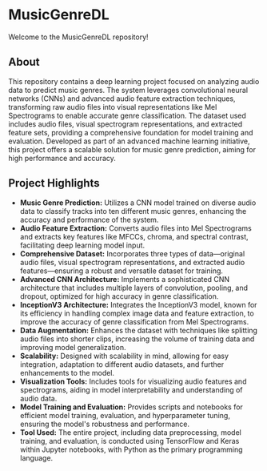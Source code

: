 # MusicGenreDL
Welcome to the MusicGenreDL repository!

## About

This repository contains a deep learning project focused on analyzing audio data to predict music genres. The system leverages convolutional neural networks (CNNs) and advanced audio feature extraction techniques,
transforming raw audio files into visual representations like Mel Spectrograms to enable accurate genre classification. The dataset used includes audio files, visual spectrogram representations, and extracted
feature sets, providing a comprehensive foundation for model training and evaluation. Developed as part of an advanced machine learning initiative, this project offers a scalable solution for music genre prediction,
aiming for high performance and accuracy.

## Project Highlights

- **Music Genre Prediction:** Utilizes a CNN model trained on diverse audio data to classify tracks into ten different music genres, enhancing the accuracy and performance of the system.
- **Audio Feature Extraction:** Converts audio files into Mel Spectrograms and extracts key features like MFCCs, chroma, and spectral contrast, facilitating deep learning model input.
- **Comprehensive Dataset:** Incorporates three types of data—original audio files, visual spectrogram representations, and extracted audio features—ensuring a robust and versatile dataset for training.
- **Advanced CNN Architecture:** Implements a sophisticated CNN architecture that includes multiple layers of convolution, pooling, and dropout, optimized for high accuracy in genre classification.
- **InceptionV3 Architecture:** Integrates the InceptionV3 model, known for its efficiency in handling complex image data and feature extraction, to improve the accuracy of genre classification from Mel Spectrograms.
- **Data Augmentation:** Enhances the dataset with techniques like splitting audio files into shorter clips, increasing the volume of training data and improving model generalization.
- **Scalability:** Designed with scalability in mind, allowing for easy integration, adaptation to different audio datasets, and further enhancements to the model.
- **Visualization Tools:** Includes tools for visualizing audio features and spectrograms, aiding in model interpretability and understanding of audio data.
- **Model Training and Evaluation:** Provides scripts and notebooks for efficient model training, evaluation, and hyperparameter tuning, ensuring the model's robustness and performance.
- **Tool Used:** The entire project, including data preprocessing, model training, and evaluation, is conducted using TensorFlow and Keras within Jupyter notebooks, with Python as the primary programming language.

